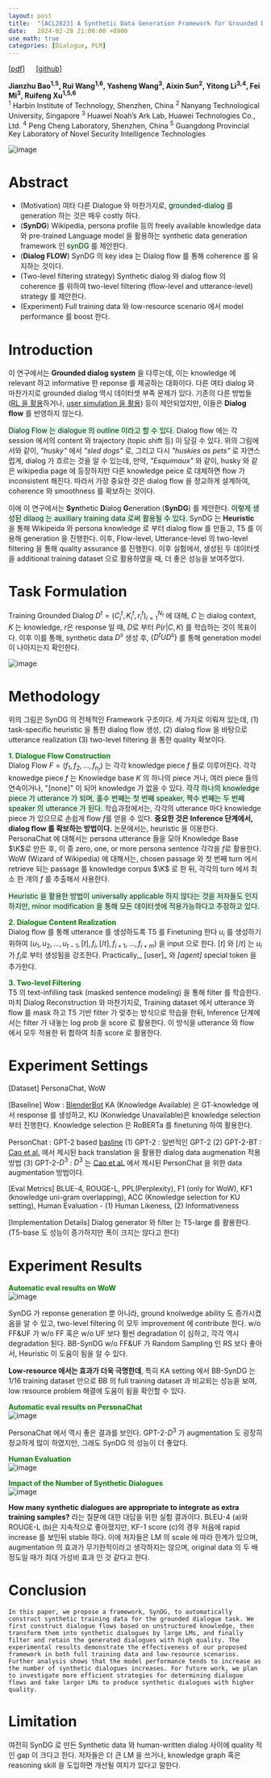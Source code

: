 ```yaml
---
layout: post
title:  "[ACL2023] A Synthetic Data Generation Framework for Grounded Dialogues"
date:   2024-02-28 21:00:00 +0900
use_math: true
categories: [Dialogue, PLM]
---
```


[[pdf]](https://aclanthology.org/2023.acl-long.608v2.pdf) &emsp;
[[github]](https://github.com/HITSZ-HLT/SynDG)

**Jianzhu Bao<sup>1,5</sup>, Rui Wang<sup>1,6</sup>, Yasheng Wang<sup>3</sup>, Aixin Sun<sup>2</sup>, Yitong Li<sup>3,4</sup>, Fei Mi<sup>3</sup>, Ruifeng Xu<sup>1,5,6</sup>**
<br><sup>1</sup> Harbin Institute of Technology, Shenzhen, China <sup>2</sup> Nanyang Technological University, Singapore <sup>3</sup> Huawei Noah’s Ark Lab, Huawei Technologies Co., Ltd. <sup>4</sup> Peng Cheng Laboratory, Shenzhen, China <sup>5</sup> Guangdong Provincial Key Laboratory of Novel Security Intelligence Technologies
 &emsp;

![image](https://github.com/yong1-kim/yong1-kim.github.io/assets/42200027/478020be-925e-4d43-bcc9-d032a09fc3e3)

# Abstract
- (Motivation) 여타 다른 Dialogue 와 마찬가지로, <span style='background-color: #dcffe4'> grounded-dialog </span>를 generation 하는 것은 매우 costly 하다.
- (**SynDG**) Wikipedia, persona profile 등의 freely available knowledge data 와 pre-trained Language model 을 활용하는 synthetic data generation framework 인 <span style='background-color: #dcffe4'> synDG </span>를 제안한다.
- (**Dialog FLOW**) SynDG 의 key idea 는 Dialog flow 를 통해 coherence 를 유지하는 것이다.
- (Two-level filtering strategy) Synthetic dialog 와 dialog flow 의 coherence 를 위하여 two-level filtering (flow-level and utterance-level) strategy 를 제안한다.
- (Experiment) Full training data 와 low-resource scenario 에서 model performance 를 boost 한다.

# Introduction
이 연구에서는 **Grounded dialog system** 을 다루는데, 이는 knowledge 에 relevant 하고 informative 한 reponse 를 제공하는 대화이다. 
다른 여타 dialog 와 마찬가지로 grounded dialog 역시 데이터셋 부족 문제가 있다.
기존의 다른 방법들 ([RL 을 활용](https://aclanthology.org/2022.sigdial-1.3/)하거나, [user simulation 을 활용](https://aclanthology.org/2022.sigdial-1.21/)) 등이 제안되었지만, 이들은 **Dialog flow** 를 반영하지 않는다.

<span style='background-color: #dcffe4'> Dialog Flow 는 dialogue 의 outline 이라고 할 수 있다. </span> 
Dialog flow 에는 각 session 에서의 content 와 trajectory (topic shift 등) 이 담길 수 있다.
위의 그림에서와 같이, _"husky"_ 에서 _"sled dogs"_ 로, 그리고 다시 _"huskies as pets"_ 로 자연스럽게, dialog 가 흐르는 것을 알 수 있는데, 만약, _"Esquimaux"_ 와 같이, husky 와 같은 wikipedia page 에 등장하지만 다른 knowledge peice 로 대체하면 flow 가 inconsistent 해진다. 
따라서 가장 중요한 것은 dialog flow 을 정교하게 설계하여, coherence 와 smoothness 를 확보하는 것이다.

이에 이 연구에서는 **Syn**thetic **D**ialog **G**eneration (**SynDG**) 를 제안한다.
<span style='background-color: #dcffe4'> 이렇게 생성된 dilaog 는 auxiliary training data 로써 활용될 수 있다. </span>
SynDG 는 **Heuristic** 을 통해 Wikipeida 와 persona knowledge 로 부터 dialog flow 를 만들고, T5 를 이용해 generation 을 진행한다.
이후, Flow-level, Utterance-level 의 two-level filtering 을 통해 quality assurance 를 진행한다.
이후 실험에서, 생성된 두 데이터셋을 additional training dataset 으로 활용하였을 때, 더 좋은 성능을 보여주었다.

# Task Formulation

Training Grounded Dialog $D^t = (C^t_i,K^t_i,r^t_i )^{N_t}_{i=1}$ 에 대해, $C$ 는 dialog context, $K$ 는 knowledge, $r$은 response 일 때, $D$로 부터 $P(r|C,K)$ 를 학습하는 것이 목표이다. 
이후 이를 통해, synthetic data $D^s$ 생성 후, $\{D^t U D^s \}$ 를 통해 generation model 이 나아지는지 확인한다.

![image](https://github.com/yong1-kim/yong1-kim.github.io/assets/42200027/c7fcbe86-08cb-4a00-8da7-4ca413b756cd)

# Methodology
위의 그림은 SynDG 의 전체적인 Framework 구조이다. 
세 가지로 이뤄져 있는데, (1) task-specific heuristic 을 통한 dialog flow 생성, (2) dialog flow 을 바탕으로 utterance realization (3) two-level filtering 을 통한 quality 확보이다.

<span style='color:green;font-weight:bold'> 1. Dialogue Flow Construction </span>
<br>
Dialog Flow $F=(f_1,f_2,...,f_{n_f} )$ 는 각각 knowledge piece $f$ 들로 이루어진다.
각각 knowedge piece $f$ 는 Knowledge base $K$ 의 하나의 piece 거나, 여러 piece 들의 연속이거나, "[none]" 이 되어 knowledge 가 없을 수 있다.
<span style='background-color: #dcffe4'> 각각 하나의 knowledge piece 가 utterance 가 되며, 홀수 번째는 첫 번째 speaker, 짝수 번째는 두 번째 speaker 의 utterance 가 된다. </span>
학습과정에서는, 각각의 utterance 마다 knowledge piece 가 있으므로 손쉽게 flow $f$를 얻을 수 있다.
**중요한 것은 Inference 단계에서, dialog flow 를 확보하는 방법이다.**
논문에서는, heuristic 을 이용한다.
PersonaChat 에 대해서는 persona utterance 들을 모아 Knowledge Base $\K$로 만든 후, 이 중 zero, one, or more persona sentence 각각을 $f$로 활용한다.
WoW (Wizard of Wikipedia) 에 대해서는, chosen passage 와 첫 번째 turn 에서 retrieve 되는 passage 를 knowledge corpus $\K$ 로 한 뒤, 각각의 turn 에서 최소 한 개의 $f$ 를 추출해서 사용한다.

<span style='background-color: #dcffe4'> Heuristic 을 활용한 방법이 universally applicable 하지 않다는 것을 저자들도 인지하지만, minor modification 을 통해 모든 데이터셋에 적용가능하다고 주장하고 있다. </span>

<span style='color:green;font-weight:bold'> 2.  Dialogue Content Realization </span>
<br>
Dialog flow 를 통해 utterance 를 생성하도록 T5 를 Finetuning 한다
$u_i$ 를 생성하기 위하여 $(u_1, u_2, ..., u_{t-1},[t],f_i,[/t],f_{i+1},...,f_{i+m})$ 을 input 으로 한다. $[t]$ 와 $[/t]$ 는 $u_i$ 가 $f_i$로 부터 생성됨을 강조한다.
Practically,_ [user]_ 와 _[agent]_ special token 을 추가한다.


<span style='color:green;font-weight:bold'> 3. Two-level Filtering </span>
<br>
T5 의 text-infilling task (masked sentence modeling) 을 통해 filter 를 학습한다. 마치 Dialog Reconstruction 와 마찬가지로, Training dataset 에서 utterance 와 flow 를 mask 하고 T5 기반 filter 가 맞추는 방식으로 학습을 한뒤, Inference 단계에서는 filter 가 내놓는 log prob 을 score 로 활용한다.
이 방식을 utterance 와 flow 에서 모두 적용한 뒤 합하여 최종 score 로 활용한다.

# Experiment Settings
[Dataset]
PersonaChat, WoW

[Baseline]
Wow : [BlenderBot](https://aclanthology.org/2021.eacl-main.24/)
KA (Knowledge Available) 은 GT-knowledge 에서 response 를 생성하고, KU (Konwledge Unavailable)은 knowledge selection 부터 진행한다. Knowledge selection 은 RoBERTa 를 finetuning 하여 활용한다.

PersonChat : GPT-2 based [basline](https://aclanthology.org/2022.acl-long.550/)
(1) GPT-2 : 일반적인 GPT-2
(2) GPT-2-BT : [Cao et al.](https://aclanthology.org/2022.acl-long.550/) 에서 제시된 back translation 을 활용한 dialog data augmenation 적용 방법
(3) GPT-2-$D^3$ : $D^3$ 는 [Cao et al.](https://aclanthology.org/2022.acl-long.550/) 에서 제시된 PersonChat 을 위한 data augmentation 방법이다.

[Eval Metrics]
BLUE-4, ROUGE-L, PPL(Perplexity), F1 (only for WoW), KF1 (knowledge uni-gram overlapping), ACC (Knowledge selection for KU setting), Human Evaluation - (1) Human Likeness, (2) Informativeness

[Implementation Details]
Dialog generator 와 filter 는 T5-large 를 활용한다. (T5-base 도 성능이 증가하지만 폭이 크지는 않다고 한다)

# Experiment Results
<span style='color:green;font-weight:bold'> Automatic eval results on WoW </span>
<br>
![image](https://github.com/yong1-kim/yong1-kim.github.io/assets/42200027/7b40151b-70c4-4c18-91bb-a94a9906eb98)

SynDG 가 reponse generation 뿐 아니라, ground knolwedge ability 도 증가시켰음을 알 수 있고, two-level filtering 이 모두 improvement 에 contribute 한다. w/o FF&UF 가 w/o FF 혹은 w/o UF 보다 훨씬 degradation 이 심하고, 각각 역시 degradation 된다.
BB-SynDG w/o FF&UF 가 Random Sampling 인 RS 보다 좋아서, Heuristic 이 도움이 됨을 알 수 있다.

**Low-resource 에서는 효과가 더욱 극명한데**, 특히 KA setting 에서 BB-SynDG 는 1/16 training dataset 만으로 BB 의 full training dataset 과 비교되는 성능을 보여, low resource problem 해결에 도움이 됨을 확인할 수 있다. 

<span style='color:green;font-weight:bold'> Automatic eval results on PersonaChat </span>
<br>
![image](https://github.com/yong1-kim/yong1-kim.github.io/assets/42200027/8184c88c-d8d4-49ff-9370-43199b518ade)

PersonaChat 에서 역시 좋은 결과를 보인다. GPT-2-$D^3$ 가 augmentation 도 굉장히 정교하게 많이 하였지만, 그래도 SynDG 의 성능이 더 좋았다.

<span style='color:green;font-weight:bold'> Human Evaluation </span>
<br>
![image](https://github.com/yong1-kim/yong1-kim.github.io/assets/42200027/ccf2e4e2-8eba-44c0-898a-e3f68c9c0dbd)

<span style='color:green;font-weight:bold'> Impact of the Number of Synthetic Dialogues </span>
<br>
![image](https://github.com/yong1-kim/yong1-kim.github.io/assets/42200027/def5f63f-1749-4b2d-931c-1a78db5fa04a)

**How many synthetic dialogues are appropriate to integrate as extra training samples?** 라는 질문에 대한 대답을 위한 실험 결과이다.
BLEU-4 (a)와 ROUGE-L (b)은 지속적으로 좋아졌지만, KF-1 score (c)의 경우 처음에 rapid increase 를 보인뒤 stable 하다.
이에 저자들은 LM 의 scale 에 따라 한계가 있으며, augmentation 의 효과가 무기한적이라고 생각하지는 않으며, original data 의 두 배 정도일 때가 최대 가성비 효과 인 것 같다고 한다.

# Conclusion
```
In this paper, we propose a framework, SynDG, to automatically construct synthetic training data for the grounded dialogue task. We first construct dialogue flows based on unstructured knowledge, then transform them into synthetic dialogues by large LMs, and finally filter and retain the generated dialogues with high quality. The experimental results demonstrate the effectiveness of our proposed framework in both full training data and low-resource scenarios. Further analysis shows that the model performance tends to increase as the number of synthetic dialogues increases. For future work, we plan to investigate more efficient strategies for determining dialogue flows and take larger LMs to produce synthetic dialogues with higher quality.
```

# Limitation
여전히 SynDG 로 만든 Synthetic data 와 human-written dialog 사이에 quality 적인 gap 이 크다고 한다. 저자들은 더 큰 LM 을 쓰거나, knowledge graph 혹은 reasoning skill 을 도입하면 개선될 여지가 있다고 말한다. 
